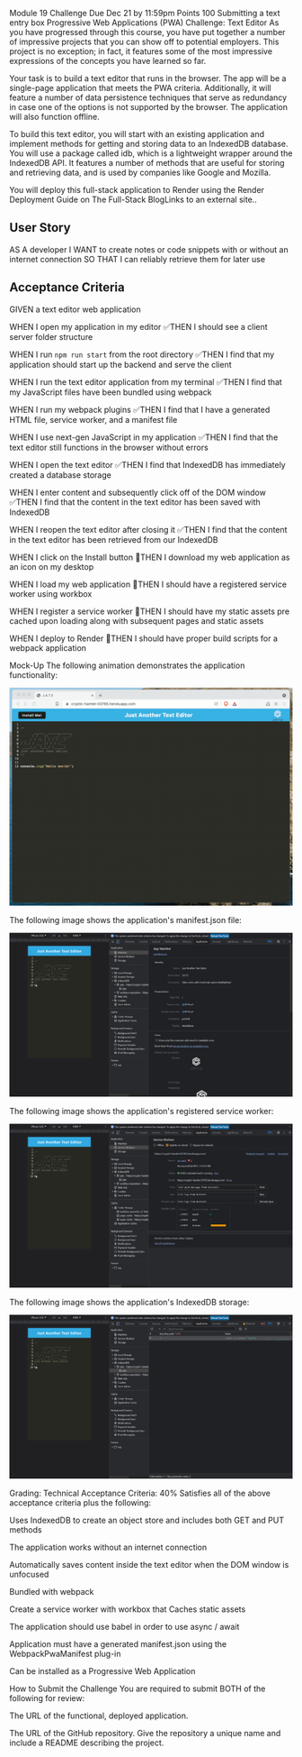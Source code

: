 Module 19 Challenge
Due Dec 21 by 11:59pm Points 100 Submitting a text entry box
Progressive Web Applications (PWA) Challenge: Text Editor
As you have progressed through this course, you have put together a number of impressive projects that you can show off to potential employers. This project is no exception; in fact, it features some of the most impressive expressions of the concepts you have learned so far.

Your task is to build a text editor that runs in the browser. The app will be a single-page application that meets the PWA criteria. Additionally, it will feature a number of data persistence techniques that serve as redundancy in case one of the options is not supported by the browser. The application will also function offline.

To build this text editor, you will start with an existing application and implement methods for getting and storing data to an IndexedDB database. You will use a package called idb, which is a lightweight wrapper around the IndexedDB API. It features a number of methods that are useful for storing and retrieving data, and is used by companies like Google and Mozilla.

You will deploy this full-stack application to Render using the Render Deployment Guide on The Full-Stack BlogLinks to an external site..

## User Story
AS A developer
I WANT to create notes or code snippets with or without an internet connection
SO THAT I can reliably retrieve them for later use

## Acceptance Criteria
GIVEN a text editor web application

WHEN I open my application in my editor
✅THEN I should see a client server folder structure

WHEN I run `npm run start` from the root directory
✅THEN I find that my application should start up the backend and serve the client

WHEN I run the text editor application from my terminal
✅THEN I find that my JavaScript files have been bundled using webpack

WHEN I run my webpack plugins
✅THEN I find that I have a generated HTML file, service worker, and a manifest file

WHEN I use next-gen JavaScript in my application
✅THEN I find that the text editor still functions in the browser without errors

WHEN I open the text editor
✅THEN I find that IndexedDB has immediately created a database storage

WHEN I enter content and subsequently click off of the DOM window
✅THEN I find that the content in the text editor has been saved with IndexedDB

WHEN I reopen the text editor after closing it
✅THEN I find that the content in the text editor has been retrieved from our IndexedDB

WHEN I click on the Install button
🚧THEN I download my web application as an icon on my desktop

WHEN I load my web application
🚧THEN I should have a registered service worker using workbox

WHEN I register a service worker
🚧THEN I should have my static assets pre cached upon loading along with subsequent pages and static assets

WHEN I deploy to Render
🚧THEN I should have proper build scripts for a webpack application

Mock-Up
The following animation demonstrates the application functionality:

![Demo 1 GIF](demo1.gif)

The following image shows the application's manifest.json file:

![Demo 2 PNG](demo2.png)

The following image shows the application's registered service worker:

![Demo 3 PNG](demo3.png)

The following image shows the application's IndexedDB storage:

![Demo 4 PNG](assets/demo4.png)


Grading:
Technical Acceptance Criteria: 40%
Satisfies all of the above acceptance criteria plus the following:

Uses IndexedDB to create an object store and includes both GET and PUT methods

The application works without an internet connection

Automatically saves content inside the text editor when the DOM window is unfocused

Bundled with webpack

Create a service worker with workbox that Caches static assets

The application should use babel in order to use async / await

Application must have a generated manifest.json using the WebpackPwaManifest plug-in

Can be installed as a Progressive Web Application

How to Submit the Challenge
You are required to submit BOTH of the following for review:

The URL of the functional, deployed application.

The URL of the GitHub repository. Give the repository a unique name and include a README describing the project.